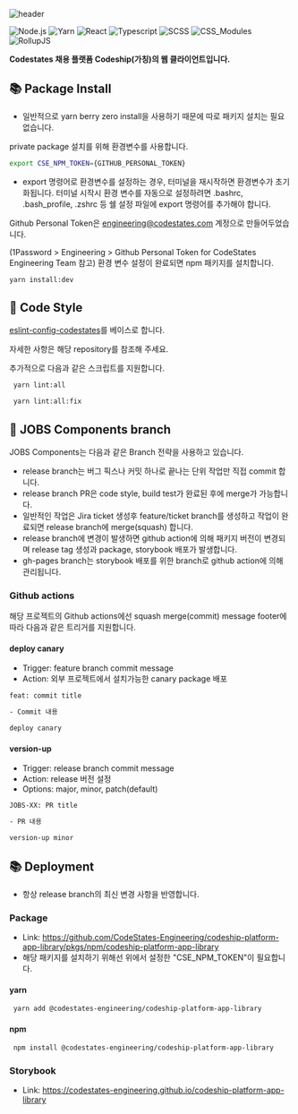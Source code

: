 ![header](https://capsule-render.vercel.app/api?type=rect&color=0:EEFF00,100:a82da8&fontColor=FFFFFF&height=100&section=header&text=JOBS%20Components&fontSize=40&fontAlign=50&fontAlignY=50)

![Node.js](https://img.shields.io/badge/Node%2018.13-339933?style=flat-square&logo=Node.js&logoColor=white) ![Yarn](https://img.shields.io/badge/Yarn%20Berry-2C8EBB?style=flat-square&logo=yarn&logoColor=white) ![React](https://img.shields.io/badge/React%2018-61DAFB?style=flat-square&logo=react&logoColor=black) ![Typescript](https://img.shields.io/badge/Typescript-3178c6?style=flat-square&logo=typescript&logoColor=white) ![SCSS](https://img.shields.io/badge/Sass-CC6699?style=flat-square&logo=sass&logoColor=white) ![CSS_Modules](https://img.shields.io/badge/CSS%20Modules-000000?style=flat-square&logo=CSS%20Modules&logoColor=white)
![RollupJS](https://img.shields.io/badge/Rollup.js-EC4A3F?style=flat-square&logo=rollup.js&logoColor=white)

**Codestates 채용 플랫폼 Codeship(가칭)의 웹 클라이언트입니다.**

## 📚 Package Install

- 일반적으로 yarn berry zero install을 사용하기 때문에 따로 패키지 설치는 필요없습니다.

private package 설치를 위해 환경변수를 사용합니다.

```bash
export CSE_NPM_TOKEN={GITHUB_PERSONAL_TOKEN}
```

- export 명령어로 환경변수를 설정하는 경우, 터미널을 재시작하면 환경변수가 초기화됩니다. 터미널 시작시 환경 변수를 자동으로 설정하려면 .bashrc, .bash_profile, .zshrc 등 쉘 설정 파일에 export 명령어를 추가해야 합니다.

Github Personal Token은 engineering@codestates.com 계정으로 만들어두었습니다.

(1Password > Engineering > Github Personal Token for CodeStates Engineering Team 참고) 환경 변수 설정이 완료되면 npm 패키지를 설치합니다.

```bash
yarn install:dev
```

## 📐 Code Style

[eslint-config-codestates](https://github.com/CodeStates-Engineering/eslint-config-codestates)를 베이스로 합니다.

자세한 사항은 해당 repository를 참조해 주세요.

추가적으로 다음과 같은 스크립트를 지원합니다.

```bash
 yarn lint:all
```

```bash
 yarn lint:all:fix
```

## 🌳 JOBS Components branch

JOBS Components는 다음과 같은 Branch 전략을 사용하고 있습니다.

- release branch는 버그 픽스나 커밋 하나로 끝나는 단위 작업만 직접 commit 합니다.
- release branch PR은 code style, build test가 완료된 후에 merge가 가능합니다.
- 일반적인 작업은 Jira ticket 생성후 feature/ticket branch를 생성하고 작업이 완료되면 release branch에 merge(squash) 합니다.
- release branch에 변경이 발생하면 github action에 의해 패키지 버전이 변경되며 release tag 생성과 package, storybook 배포가 발생합니다.
- gh-pages branch는 storybook 배포를 위한 branch로 github action에 의해 관리됩니다.

### Github actions

해당 프로젝트의 Github actions에선 squash merge(commit) message footer에 따라 다음과 같은 트리거를 지원합니다.

#### deploy canary

- Trigger: feature branch commit message
- Action: 외부 프로젝트에서 설치가능한 canary package 배포

```bash
feat: commit title

- Commit 내용

deploy canary
```

#### version-up

- Trigger: release branch commit message
- Action: release 버전 설정
- Options: major, minor, patch(default)

```bash
JOBS-XX: PR title

- PR 내용

version-up minor
```

## 📚 Deployment

- 항상 release branch의 최신 변경 사항을 반영합니다.

### Package

- Link: https://github.com/CodeStates-Engineering/codeship-platform-app-library/pkgs/npm/codeship-platform-app-library
- 해당 패키지를 설치하기 위해선 위에서 설정한 "CSE_NPM_TOKEN"이 필요합니다.

#### yarn

```bash
 yarn add @codestates-engineering/codeship-platform-app-library
```

#### npm

```bash
 npm install @codestates-engineering/codeship-platform-app-library
```

### Storybook

- Link: https://codestates-engineering.github.io/codeship-platform-app-library
